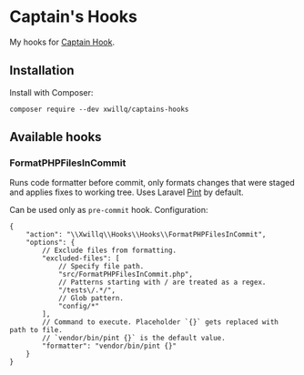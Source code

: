 # Captain's Hooks

My hooks for [Captain Hook](https://github.com/captainhookphp/captainhook).

## Installation

Install with Composer:

```shell
composer require --dev xwillq/captains-hooks
```

## Available hooks

### FormatPHPFilesInCommit

Runs code formatter before commit, only formats changes that were staged and
applies fixes to working tree. Uses Laravel [Pint](https://github.com/laravel/pint)
by default.

Can be used only as `pre-commit` hook. Configuration:

```json5
{
    "action": "\\Xwillq\\Hooks\\Hooks\\FormatPHPFilesInCommit",
    "options": {
        // Exclude files from formatting.
        "excluded-files": [
            // Specify file path.
            "src/FormatPHPFilesInCommit.php",
            // Patterns starting with / are treated as a regex.
            "/tests\/.*/",
            // Glob pattern.
            "config/*"
        ],
        // Command to execute. Placeholder `{}` gets replaced with path to file.
        // `vendor/bin/pint {}` is the default value.
        "formatter": "vendor/bin/pint {}"
    }
}
```
